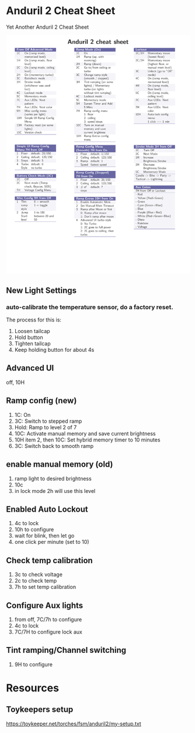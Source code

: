 # Anduril 2 Cheat Sheet
Yet Another Anduril 2 Cheat Sheet

![Cheat Sheet](cheatsheet.jpg)


## New Light Settings

### auto-calibrate the temperature sensor, do a factory reset.
The process for this is:
  1. Loosen tailcap
  2. Hold button
  3. Tighten tailcap
  4. Keep holding button for about 4s


## Advanced UI
off, 10H

## Ramp config (new)
  1. 1C: On
  2. 3C: Switch to stepped ramp
  3. Hold: Ramp to level 2 of 7
  4. 10C: Activate manual memory and save current brightness
  5. 10H item 2, then 10C: Set hybrid memory timer to 10 minutes
  6. 3C: Switch back to smooth ramp


## enable manual memory (old)
1. ramp light to desired brightness
2. 10c
3. in lock mode 2h will use this level


## Enabled Auto Lockout
1. 4c to lock
2. 10h to configure
  1. wait for blink, then let go
  2. one click per minute (set to 10)

## Check temp calibration
1. 3c to check voltage
2. 2c to check temp
3. 7h to set temp calibration

## Configure Aux lights
1. from off, 7C/7h to configure
2. 4c to lock
3. 7C/7H to configure lock aux

## Tint ramping/Channel switching
1. 9H to configure


# Resources

## Toykeepers setup
https://toykeeper.net/torches/fsm/anduril2/my-setup.txt





